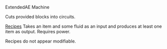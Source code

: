 ExtendedAE Machine

Cuts provided blocks into circuits.

<ins>Recipes</ins>
Takes an item and some fluid as an input and produces at least one item as output.
Requires power.

Recipes do not appear modifiable.